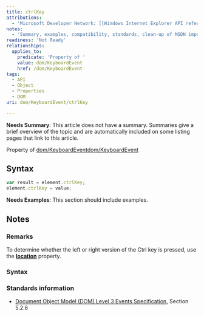 ```yaml
---
title: ctrlKey
attributions:
  - 'Microsoft Developer Network: [[Windows Internet Explorer API reference](http://msdn.microsoft.com/en-us/library/ie/hh828809%28v=vs.85%29.aspx) Article]'
notes:
  - 'Summary, examples, compatibility, standards, clean-up of MSDN import'
readiness: 'Not Ready'
relationships:
  applies_to:
    predicate: 'Property of '
    value: dom/KeyboardEvent
    href: /dom/KeyboardEvent
tags:
  - API
  - Object
  - Properties
  - DOM
uri: dom/KeyboardEvent/ctrlKey

---
```

**Needs Summary**: This article does not have a summary. Summaries give a brief overview of the topic and are automatically included on some listing pages that link to this article.

Property of [dom/KeyboardEvent](/dom/KeyboardEvent)[dom/KeyboardEvent](/dom/KeyboardEvent)

## <span>Syntax</span>

``` js
var result = element.ctrlKey;
element.ctrlKey = value;
```

**Needs Examples**: This section should include examples.

## <span>Notes</span>

### <span>Remarks</span>

To determine whether the left or right version of the Ctrl key is pressed, use the [**location**](/dom/KeyboardEvent/location) property.

### <span>Syntax</span>

### <span>Standards information</span>

-   [Document Object Model (DOM) Level 3 Events Specification](http://go.microsoft.com/fwlink/p/?linkid=203756), Section 5.2.6
